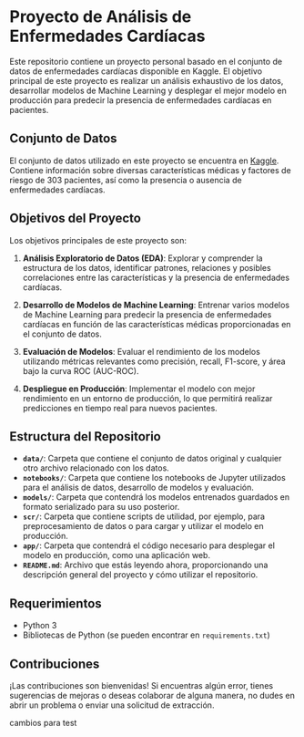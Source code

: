 # Proyecto de Análisis de Enfermedades Cardíacas

Este repositorio contiene un proyecto personal basado en el conjunto de datos de enfermedades cardíacas disponible en Kaggle. El objetivo principal de este proyecto es realizar un análisis exhaustivo de los datos, desarrollar modelos de Machine Learning y desplegar el mejor modelo en producción para predecir la presencia de enfermedades cardíacas en pacientes.

## Conjunto de Datos

El conjunto de datos utilizado en este proyecto se encuentra en [Kaggle](https://www.kaggle.com/datasets/johnsmith88/heart-disease-dataset). Contiene información sobre diversas características médicas y factores de riesgo de 303 pacientes, así como la presencia o ausencia de enfermedades cardíacas.

## Objetivos del Proyecto

Los objetivos principales de este proyecto son:

1. **Análisis Exploratorio de Datos (EDA)**: Explorar y comprender la estructura de los datos, identificar patrones, relaciones y posibles correlaciones entre las características y la presencia de enfermedades cardíacas.

2. **Desarrollo de Modelos de Machine Learning**: Entrenar varios modelos de Machine Learning para predecir la presencia de enfermedades cardíacas en función de las características médicas proporcionadas en el conjunto de datos.

3. **Evaluación de Modelos**: Evaluar el rendimiento de los modelos utilizando métricas relevantes como precisión, recall, F1-score, y área bajo la curva ROC (AUC-ROC).

4. **Despliegue en Producción**: Implementar el modelo con mejor rendimiento en un entorno de producción, lo que permitirá realizar predicciones en tiempo real para nuevos pacientes.

## Estructura del Repositorio

- **`data/`**: Carpeta que contiene el conjunto de datos original y cualquier otro archivo relacionado con los datos.
- **`notebooks/`**: Carpeta que contiene los notebooks de Jupyter utilizados para el análisis de datos, desarrollo de modelos y evaluación.
- **`models/`**: Carpeta que contendrá los modelos entrenados guardados en formato serializado para su uso posterior.
- **`scr/`**: Carpeta que contiene scripts de utilidad, por ejemplo, para preprocesamiento de datos o para cargar y utilizar el modelo en producción.
- **`app/`**: Carpeta que contendrá el código necesario para desplegar el modelo en producción, como una aplicación web.
- **`README.md`**: Archivo que estás leyendo ahora, proporcionando una descripción general del proyecto y cómo utilizar el repositorio.

## Requerimientos

- Python 3
- Bibliotecas de Python (se pueden encontrar en `requirements.txt`)

## Contribuciones

¡Las contribuciones son bienvenidas! Si encuentras algún error, tienes sugerencias de mejoras o deseas colaborar de alguna manera, no dudes en abrir un problema o enviar una solicitud de extracción.


cambios para test